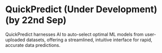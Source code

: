 # QuickPredict (Under Development)(by 22nd Sep)
QuickPredict harnesses AI to auto-select optimal ML models from user-uploaded datasets, offering a streamlined, intuitive interface for rapid, accurate data predictions.
